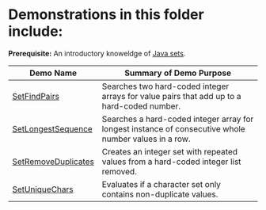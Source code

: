 # Demonstrations in this folder include:

**Prerequisite:** An introductory knoweldge of [Java sets](https://www.tutorialspoint.com/java/java_set_interface.htm).
  
| Demo Name | Summary of Demo Purpose |  
| ---------- | ---------- |  
| [SetFindPairs](https://github.com/chaseofthejungle/java-data-structure-leetcode-interview-questions/tree/main/sets/SetFindPairs) | Searches two hard-coded integer arrays for value pairs that add up to a hard-coded number. |  
| [SetLongestSequence](https://github.com/chaseofthejungle/java-data-structure-leetcode-interview-questions/tree/main/sets/SetLongestSequence) | Searches a hard-coded integer array for longest instance of consecutive whole number values in a row. |  
| [SetRemoveDuplicates](https://github.com/chaseofthejungle/java-data-structure-leetcode-interview-questions/tree/main/sets/SetRemoveDuplicates) | Creates an integer set with repeated values from a hard-coded integer list removed. |  
| [SetUniqueChars](https://github.com/chaseofthejungle/java-data-structure-leetcode-interview-questions/tree/main/sets/SetUniqueChars) | Evaluates if a character set only contains non-duplicate values. |
